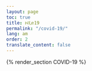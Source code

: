 ```yaml
---
layout: page
toc: true
title: ኮቪድ19
permalink: "/covid-19/"
lang: am
order: 2
translate_content: false
---
```



{% render_section COVID-19 %}
